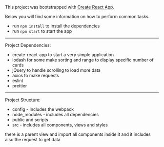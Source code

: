 This project was bootstrapped with [Create React App](https://github.com/facebookincubator/create-react-app).

Below you will find some information on how to perform common tasks.

- run `npm install` to install the dependencies
- run `npm start` to start the app

******************************************************************************************************

Project Dependencies:

- create-react-app to start a very simple application
- lodash for some make sorting and range to display specific number of cards
- jQuery to handle scrolling to load more data
- axios to make requests
- eslint
- prettier

******************************************************************************************************

Project Structure:

- config - Includes the webpack
- node_modules - includes all dependencies
- public and scripts
- src - includes all components, views and styles

there is a parent view and import all components inside it and it includes also the request to get data
